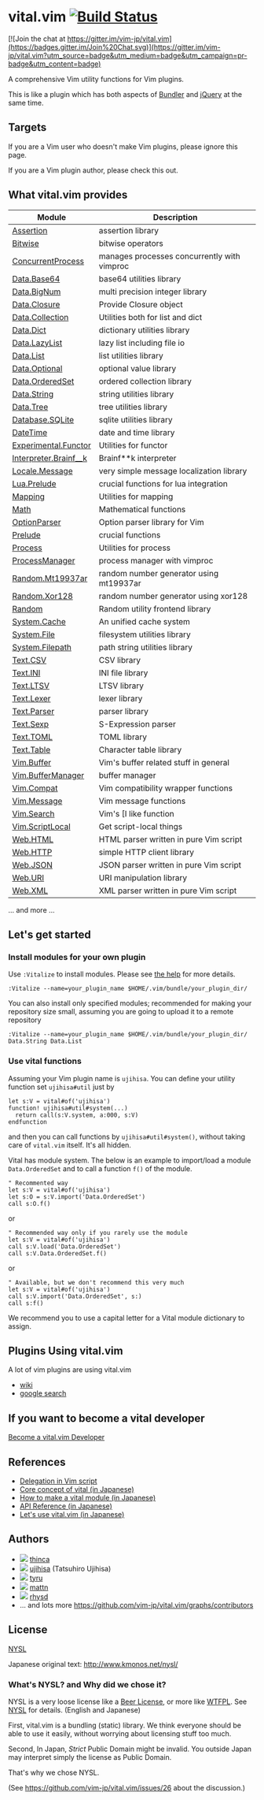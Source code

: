 # vital.vim [![Build Status](https://travis-ci.org/vim-jp/vital.vim.svg?branch=master)](https://travis-ci.org/vim-jp/vital.vim)

[![Join the chat at https://gitter.im/vim-jp/vital.vim](https://badges.gitter.im/Join%20Chat.svg)](https://gitter.im/vim-jp/vital.vim?utm_source=badge&utm_medium=badge&utm_campaign=pr-badge&utm_content=badge)

A comprehensive Vim utility functions for Vim plugins.

This is like a plugin which has both aspects of
[Bundler](http://gembundler.com/) and [jQuery](http://jquery.com/) at the same
time.

## Targets

If you are a Vim user who doesn't make Vim plugins, please ignore this page.

If you are a Vim plugin author, please check this out.

## What vital.vim provides

Module						 | Description
------------------------------------------------ | ------------------------------
[Assertion](doc/vital-assertion.txt)		 | assertion library
[Bitwise](doc/vital-bitwise.txt)		 | bitwise operators
[ConcurrentProcess](doc/vital-concurrent_process.txt)	 | manages processes concurrently with vimproc
[Data.Base64](doc/vital-data-base64.txt)	 | base64 utilities library
[Data.BigNum](doc/vital-data-bignum.txt)	 | multi precision integer library
[Data.Closure](doc/vital-data-closure.txt)	 | Provide Closure object
[Data.Collection](doc/vital-data-collection.txt) | Utilities both for list and dict
[Data.Dict](doc/vital-data-dict.txt)		 | dictionary utilities library
[Data.LazyList](doc/vital-data-lazylist.txt)	 | lazy list including file io
[Data.List](doc/vital-data-list.txt)		 | list utilities library
[Data.Optional](doc/vital-data-optional.txt)	 | optional value library
[Data.OrderedSet](doc/vital-data-ordered_set.txt)| ordered collection library
[Data.String](doc/vital-data-string.txt)	 | string utilities library
[Data.Tree](doc/vital-data-tree.txt)		 | tree utilities library
[Database.SQLite](doc/vital-database-sqlite.txt) | sqlite utilities library
[DateTime](doc/vital-date_time.txt)		 | date and time library
[Experimental.Functor](doc/vital-experimental-functor.txt) | Utilities for functor
[Interpreter.Brainf__k](doc/vital-interpreter-brainf__k.txt) | Brainf\*\*k interpreter
[Locale.Message](doc/vital-locale-message.txt)	 | very simple message localization library
[Lua.Prelude](doc/vital-lua-prelude.txt)	 | crucial functions for lua integration
[Mapping](doc/vital-mapping.txt)		 | Utilities for mapping
[Math](doc/vital-math.txt)			 | Mathematical functions
[OptionParser](doc/vital-option_parser.txt)	 | Option parser library for Vim
[Prelude](doc/vital-prelude.txt)		 | crucial functions
[Process](doc/vital-process.txt)		 | Utilities for process
[ProcessManager](doc/vital-process_manager.txt)  | process manager with vimproc
[Random.Mt19937ar](doc/vital-random-mt19937ar.txt)| random number generator using mt19937ar
[Random.Xor128](doc/vital-random-xor128.txt)	 | random number generator using xor128
[Random](doc/vital-random.txt)			 | Random utility frontend library
[System.Cache](doc/vital-system-cache.txt)	 | An unified cache system
[System.File](doc/vital-system-file.txt)	 | filesystem utilities library
[System.Filepath](doc/vital-system-filepath.txt) | path string utilities library
[Text.CSV](doc/vital-text-csv.txt)		 | CSV library
[Text.INI](doc/vital-text-ini.txt)		 | INI file library
[Text.LTSV](doc/vital-text-ltsv.txt)		 | LTSV library
[Text.Lexer](doc/vital-text-lexer.txt)		 | lexer library
[Text.Parser](doc/vital-text-parser.txt)	 | parser library
[Text.Sexp](doc/vital-text-sexp.txt)	         | S-Expression parser
[Text.TOML](doc/vital-text-toml.txt)		 | TOML library
[Text.Table](doc/vital-text-table.txt)		 | Character table library
[Vim.Buffer](doc/vital-vim-buffer.txt)		 | Vim's buffer related stuff in general
[Vim.BufferManager](doc/vital-vim-buffer_manager.txt)  | buffer manager
[Vim.Compat](doc/vital-vim-compat.txt)		 | Vim compatibility wrapper functions
[Vim.Message](doc/vital-vim-message.txt)	 | Vim message functions
[Vim.Search](doc/vital-vim-search.txt)		 | Vim's [I like function
[Vim.ScriptLocal](doc/vital-vim-script_local.txt) | Get script-local things
[Web.HTML](doc/vital-web-html.txt)		 | HTML parser written in pure Vim script
[Web.HTTP](doc/vital-web-http.txt)		 | simple HTTP client library
[Web.JSON](doc/vital-web-json.txt)		 | JSON parser written in pure Vim script
[Web.URI](doc/vital-web-uri.txt)		 | URI manipulation library
[Web.XML](doc/vital-web-xml.txt)		 | XML parser written in pure Vim script

... and more ...


## Let's get started

### Install modules for your own plugin

Use `:Vitalize` to install modules.
Please see [the help](doc/vitalizer.txt) for more details.

```vim
:Vitalize --name=your_plugin_name $HOME/.vim/bundle/your_plugin_dir/
```

You can also install only specified modules; recommended for making your
repository size small, assuming you are going to upload it to a remote
repository

```vim
:Vitalize --name=your_plugin_name $HOME/.vim/bundle/your_plugin_dir/ Data.String Data.List
```

### Use vital functions

Assuming your Vim plugin name is `ujihisa`. You can define your utility
function set `ujihisa#util` just by

```vim
let s:V = vital#of('ujihisa')
function! ujihisa#util#system(...)
  return call(s:V.system, a:000, s:V)
endfunction
```

and then you can call functions by `ujihisa#util#system()`, without taking care
of `vital.vim` itself. It's all hidden.

Vital has module system. The below is an example to import/load a module
`Data.OrderedSet` and to call a function `f()` of the module.

```vim
" Recommented way
let s:V = vital#of('ujihisa')
let s:O = s:V.import('Data.OrderedSet')
call s:O.f()
```

or

```vim
" Recommended way only if you rarely use the module
let s:V = vital#of('ujihisa')
call s:V.load('Data.OrderedSet')
call s:V.Data.OrderedSet.f()
```

or

```vim
" Available, but we don't recommend this very much
let s:V = vital#of('ujihisa')
call s:V.import('Data.OrderedSet', s:)
call s:f()
```

We recommend you to use a capital letter for a Vital module dictionary to assign.

## Plugins Using vital.vim
A lot of vim plugins are using vital.vim
  - [wiki](https://github.com/vim-jp/vital.vim/wiki#plugins-that-use-vitalvim)
  - [google search](https://www.google.co.jp/search?q=filetype%3Avital%20site%3Ahttps%3A%2F%2Fgithub.com)

## If you want to become a vital developer

[Become a vital.vim Developer](https://github.com/vim-jp/vital.vim/wiki/Become-a-vital.vim-Developer)

## References

* [Delegation in Vim script](http://ujihisa.blogspot.com/2011/02/delegation-in-vim-script.html)
* [Core concept of vital (in Japanese)](http://d.hatena.ne.jp/thinca/20110310/1299768323)
* [How to make a vital module (in Japanese)](http://d.hatena.ne.jp/thinca/20110311/1299769233)
* [API Reference (in Japanese)](http://d.hatena.ne.jp/kanno_kanno/20120107/1325949855)
* [Let's use vital.vim (in Japanese)](http://qiita.com/rbtnn/items/deb569ebc94d5172a5e5)

## Authors

* ![](https://secure.gravatar.com/avatar/3b83f8f7a25019f3ee01791df024bf3c)
  [thinca](http://github.com/thinca)
* ![](https://secure.gravatar.com/avatar/d9d0ceb387e3b6de5c4562af78e8a910)
  [ujihisa](http://github.com/ujihisa) (Tatsuhiro Ujihisa)
* ![](https://secure.gravatar.com/avatar/5fdf83c448b8503add52517c7de0e3cc)
  [tyru](http://github.com/tyru)
* ![](https://secure.gravatar.com/avatar/1ba93fd9e39ebf48777f217c38e768fd)
  [mattn](http://github.com/mattn)
* ![](https://avatars2.githubusercontent.com/u/823277?v=3&s=80)
  [rhysd](https://github.com/rhysd)
* ... and lots more <https://github.com/vim-jp/vital.vim/graphs/contributors>

## License

[NYSL](http://www.kmonos.net/nysl/index.en.html)

Japanese original text: <http://www.kmonos.net/nysl/>

### What's NYSL? and Why did we chose it?

NYSL is a very loose license like a [Beer License](http://en.wikipedia.org/wiki/Beerware), or more like [WTFPL](http://en.wikipedia.org/wiki/WTFPL).
See [NYSL](http://www.kmonos.net/nysl/NYSL.TXT) for details.  (English and Japanese)

First, vital.vim is a bundling (static) library.
We think everyone should be able to use it easily, without worrying about
licensing stuff too much.

Second, In Japan, *Strict* Public Domain might be invalid.
You outside Japan may interpret simply the license as Public Domain.

That's why we chose NYSL.

(See <https://github.com/vim-jp/vital.vim/issues/26> about the discussion.)
